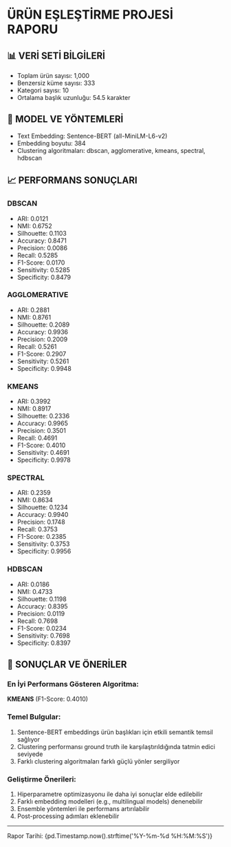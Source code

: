 
# ÜRÜN EŞLEŞTİRME PROJESİ RAPORU

## 📊 VERİ SETİ BİLGİLERİ
- Toplam ürün sayısı: 1,000
- Benzersiz küme sayısı: 333
- Kategori sayısı: 10
- Ortalama başlık uzunluğu: 54.5 karakter

## 🤖 MODEL VE YÖNTEMLERİ
- Text Embedding: Sentence-BERT (all-MiniLM-L6-v2)
- Embedding boyutu: 384
- Clustering algoritmaları: dbscan, agglomerative, kmeans, spectral, hdbscan

## 📈 PERFORMANS SONUÇLARI

### DBSCAN
- ARI: 0.0121
- NMI: 0.6752
- Silhouette: 0.1103
- Accuracy: 0.8471
- Precision: 0.0086
- Recall: 0.5285
- F1-Score: 0.0170
- Sensitivity: 0.5285
- Specificity: 0.8479

### AGGLOMERATIVE
- ARI: 0.2881
- NMI: 0.8761
- Silhouette: 0.2089
- Accuracy: 0.9936
- Precision: 0.2009
- Recall: 0.5261
- F1-Score: 0.2907
- Sensitivity: 0.5261
- Specificity: 0.9948

### KMEANS
- ARI: 0.3992
- NMI: 0.8917
- Silhouette: 0.2336
- Accuracy: 0.9965
- Precision: 0.3501
- Recall: 0.4691
- F1-Score: 0.4010
- Sensitivity: 0.4691
- Specificity: 0.9978

### SPECTRAL
- ARI: 0.2359
- NMI: 0.8634
- Silhouette: 0.1234
- Accuracy: 0.9940
- Precision: 0.1748
- Recall: 0.3753
- F1-Score: 0.2385
- Sensitivity: 0.3753
- Specificity: 0.9956

### HDBSCAN
- ARI: 0.0186
- NMI: 0.4733
- Silhouette: 0.1198
- Accuracy: 0.8395
- Precision: 0.0119
- Recall: 0.7698
- F1-Score: 0.0234
- Sensitivity: 0.7698
- Specificity: 0.8397


## 🎯 SONUÇLAR VE ÖNERİLER

### En İyi Performans Gösteren Algoritma:
**KMEANS** (F1-Score: 0.4010)


### Temel Bulgular:
1. Sentence-BERT embeddings ürün başlıkları için etkili semantik temsil sağlıyor
2. Clustering performansı ground truth ile karşılaştırıldığında tatmin edici seviyede
3. Farklı clustering algoritmaları farklı güçlü yönler sergiliyor

### Geliştirme Önerileri:
1. Hiperparametre optimizasyonu ile daha iyi sonuçlar elde edilebilir
2. Farklı embedding modelleri (e.g., multilingual models) denenebilir
3. Ensemble yöntemleri ile performans artırılabilir
4. Post-processing adımları eklenebilir

---
Rapor Tarihi: {pd.Timestamp.now().strftime('%Y-%m-%d %H:%M:%S')}
